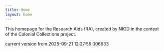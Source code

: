 ```yaml
---
title: Home
layout: home
---
```


This homepage for the Research Aids (RA), created by NIOD in the context of the Colonial Collections project. 


current version from 2025-09-21 12:27:59.006963